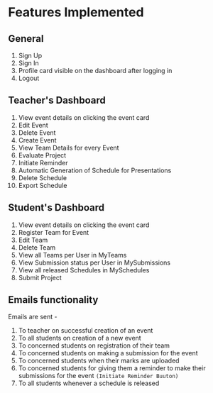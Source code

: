 # Features Implemented

## General

1. Sign Up
2. Sign In
3. Profile card visible on the dashboard after logging in
4. Logout

## Teacher's Dashboard

1. View event details on clicking the event card
2. Edit Event
3. Delete Event
4. Create Event
5. View Team Details for every Event
6. Evaluate Project
7. Initiate Reminder
8. Automatic Generation of Schedule for Presentations
9. Delete Schedule
10. Export Schedule

## Student's Dashboard

1.  View event details on clicking the event card
2.  Register Team for Event
3.  Edit Team
4.  Delete Team
5.  View all Teams per User in MyTeams
6.  View Submission status per User in MySubmissions
7.  View all released Schedules in MySchedules
8.  Submit Project

## Emails functionality

Emails are sent - 

1. To teacher on successful creation of an event
2. To all students on creation of a new event
3. To concerned students on registration of their team
4. To concerned students on making a submission for the event
5. To concerned students when their marks are uploaded
6. To concerned students for giving them a reminder to make their submissions for the event `(Initiate Reminder Buuton)`
7. To all students whenever a schedule is released
